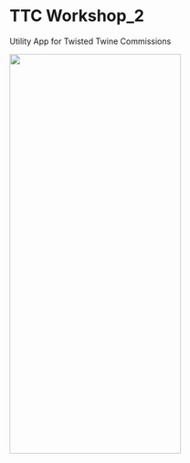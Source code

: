 # TTC Workshop_2
 Utility App for Twisted Twine Commissions

<img src="https://user-images.githubusercontent.com/35740953/137847962-85c49c50-6a90-4477-bf5e-28e0941b5bdb.jpg" width="300" height="700">
